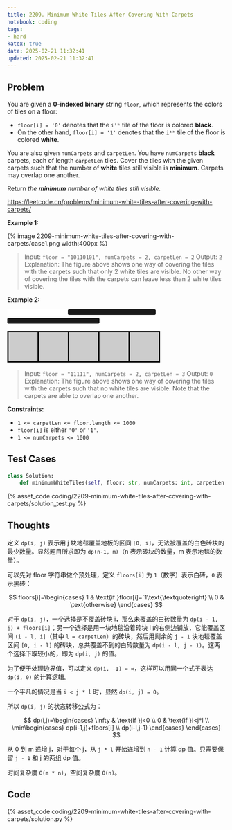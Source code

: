```yaml
---
title: 2209. Minimum White Tiles After Covering With Carpets
notebook: coding
tags:
- hard
katex: true
date: 2025-02-21 11:32:41
updated: 2025-02-21 11:32:41
---
```

## Problem

You are given a **0-indexed binary** string `floor`, which represents the colors of tiles on a floor:

- `floor[i] = '0'` denotes that the `iᵗʰ` tile of the floor is colored **black**.
- On the other hand, `floor[i] = '1'` denotes that the `iᵗʰ` tile of the floor is colored **white**.

You are also given `numCarpets` and `carpetLen`. You have `numCarpets` **black** carpets, each of length `carpetLen` tiles. Cover the tiles with the given carpets such that the number of **white** tiles still visible is **minimum**. Carpets may overlap one another.

Return _the **minimum** number of white tiles still visible._

<https://leetcode.cn/problems/minimum-white-tiles-after-covering-with-carpets/>

**Example 1:**

{% image 2209-minimum-white-tiles-after-covering-with-carpets/case1.png width:400px %}

> Input: `floor = "10110101", numCarpets = 2, carpetLen = 2`
> Output: `2`
> Explanation:
> The figure above shows one way of covering the tiles with the carpets such that only 2 white tiles are visible.
> No other way of covering the tiles with the carpets can leave less than 2 white tiles visible.

**Example 2:**

![case2](2209-minimum-white-tiles-after-covering-with-carpets/case2.png)

> Input: `floor = "11111", numCarpets = 2, carpetLen = 3`
> Output: `0`
> Explanation:
> The figure above shows one way of covering the tiles with the carpets such that no white tiles are visible.
> Note that the carpets are able to overlap one another.

**Constraints:**

- `1 <= carpetLen <= floor.length <= 1000`
- `floor[i]` is either `'0'` or `'1'`.
- `1 <= numCarpets <= 1000`

## Test Cases

``` python
class Solution:
    def minimumWhiteTiles(self, floor: str, numCarpets: int, carpetLen: int) -> int:
```

{% asset_code coding/2209-minimum-white-tiles-after-covering-with-carpets/solution_test.py %}

## Thoughts

定义 `dp(i, j)` 表示用 j 块地毯覆盖地板的区间 `[0, i]`，无法被覆盖的白色砖块的最少数量。显然题目所求即为 `dp(n-1, m)`（n 表示砖块的数量，m 表示地毯的数量）。

可以先对 floor 字符串做个预处理，定义 `floors[i]` 为 `1`（数字）表示白砖，`0` 表示黑砖：

$$
floors[i]=\begin{cases}
  1 & \text{if }floor[i]=`1\text{\textquoteright} \\
  0 & \text{otherwise}
\end{cases}
$$

对于 `dp(i, j)`，一个选择是不覆盖砖块 i，那么未覆盖的白砖数量为 `dp(i - 1, j) + floors[i]`；另一个选择是用一块地毯沿着砖块 i 的右侧边铺放，它能覆盖区间 `(i - l, i]`（其中 `l = carpetLen`）的砖块，然后用剩余的 `j - 1` 块地毯覆盖区间 `[0, i - l]` 的砖块，总共覆盖不到的白砖数量为 `dp(i - l, j - 1)`。这两个选择下取较小的，即为 `dp(i, j)` 的值。

为了便于处理边界值，可以定义 `dp(i, -1) = ∞`，这样可以用同一个式子表达 `dp(i, 0)` 的计算逻辑。

一个平凡的情况是当 `i < j * l` 时，显然 `dp(i, j) = 0`。

所以 `dp(i, j)` 的状态转移公式为：

$$
dp(i,j)=\begin{cases}
  \infty & \text{if }j<0 \\
  0 & \text{if }i<j*l \\
  \min\begin{cases}
    dp(i-1,j)+floors[i] \\
    dp(i-l,j-1)
  \end{cases}
\end{cases}
$$

从 0 到 m 递增 j，对于每个 j，从 `j * l` 开始递增到 `n - 1` 计算 dp 值。只需要保留 `j - 1` 和 j 的两组 dp 值。

时间复杂度 `O(m * n)`，空间复杂度 `O(n)`。

## Code

{% asset_code coding/2209-minimum-white-tiles-after-covering-with-carpets/solution.py %}
